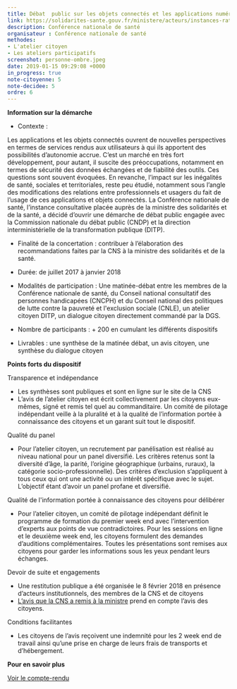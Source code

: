```yaml
---
title: Débat  public sur les objets connectés et les applications numériques en santé
link: https://solidarites-sante.gouv.fr/ministere/acteurs/instances-rattachees/conference-nationale-de-sante/debats-publics-et-seminaire/
description: Conférence nationale de santé
organisateur : Conférence nationale de santé
methodes:
- L'atelier citoyen
- Les ateliers participatifs
screenshot: personne-ombre.jpeg
date: 2019-01-15 09:29:08 +0000
in_progress: true
note-citoyenne: 5
note-decidee: 5
ordre: 6
---
```


**Information sur la démarche**

* Contexte : 

Les applications et les objets connectés ouvrent de nouvelles perspectives en termes de services rendus aux utilisateurs à qui ils apportent des possibilités d’autonomie accrue. C’est un marché en très fort développement, pour autant, il suscite des préoccupations, notamment en termes de sécurité des données échangées et de fiabilité des outils. Ces questions sont souvent évoquées. En revanche, l’impact sur les inégalités de santé, sociales et territoriales, reste peu étudié, notamment sous l’angle des modifications des relations entre professionnels et usagers du fait de l’usage de ces applications et objets connectés.
La Conférence nationale de santé, l’instance consultative placée auprès de la ministre des solidarités et de la santé, a décidé d’ouvrir une démarche de débat public engagée avec la Commission nationale du débat public (CNDP) et la direction interministérielle de la transformation publique (DITP).

* Finalité de la concertation : contribuer à l’élaboration des recommandations faites par la CNS à la ministre des solidarités et de la santé. 

* Durée: de juillet 2017 à janvier 2018

* Modalités de participation : Une matinée-débat  entre les membres de la Conférence nationale de santé, du Conseil national consultatif des personnes handicapées (CNCPH) et du Conseil national des politiques de lutte contre la pauvreté et l'exclusion sociale (CNLE), un atelier citoyen DITP, un  dialogue citoyen directement commandé par la DGS.

* Nombre de participants : + 200 en cumulant les différents dispositifs

* Livrables : une synthèse de la matinée débat, un avis citoyen, une synthèse du dialogue citoyen

**Points forts du dispositif**

Transparence et indépendance
* Les synthèses sont publiques et sont <a href="https://solidarites-sante.gouv.fr/ministere/acteurs/instances-rattachees/conference-nationale-de-sante/debats-publics-et-seminaire/"></a> en ligne sur le site de la CNS
* L’avis de l’atelier citoyen est écrit collectivement par les citoyens eux-mêmes, signé et remis tel quel au commanditaire. Un comité de pilotage indépendant veille à la pluralité et à la qualité de l’information portée à connaissance des citoyens et un garant suit tout le dispositif.

Qualité du panel
* Pour l’atelier citoyen, un recrutement par panélisation est réalisé au niveau national pour un panel diversifié. Les critères retenus sont la diversité d’âge, la parité, l’origine géographique (urbains, ruraux), la catégorie socio-professionnelle). Des critères d’exclusion s’appliquent à tous ceux qui ont une activité ou un intérêt spécifique avec le sujet. L’objectif étant d’avoir un panel profane et diversifié.

Qualité de l'information portée à connaissance des citoyens pour délibérer
* Pour l’atelier citoyen, un comité de pilotage indépendant définit le programme de formation du premier week end avec l’intervention d’experts aux points de vue contradictoires. Pour les sessions en ligne et le deuxième week end, les citoyens formulent des demandes d’auditions complémentaires. Toutes les présentations sont remises aux citoyens pour garder les informations sous les yeux pendant leurs échanges. 

Devoir de suite et engagements 
* Une restitution publique a été organisée le 8 février 2018 en présence d’acteurs institutionnels, des membres de la CNS et de citoyens
* <a href="https://solidarites-sante.gouv.fr/ministere/acteurs/instances-rattachees/conference-nationale-de-sante/avis-et-recommandations/mandature-2015-2019-les-avis-voeux-et-rapport-adoptes/article/faire-en-sorte-que-les-applications-et-objets-connectes-en-sante-beneficient-a">L’avis que la CNS a remis à la ministre</a> prend en compte l’avis des citoyens.

Conditions facilitantes 
* Les citoyens de l’avis reçoivent une indemnité pour les 2 week end de travail ainsi qu’une prise en charge de leurs frais de transports et d’hébergement. 

**Pour en savoir plus**

<a href="https://solidarites-sante.gouv.fr/ministere/acteurs/instances-rattachees/conference-nationale-de-sante/debats-publics-et-seminaire/">Voir le compte-rendu</a>
